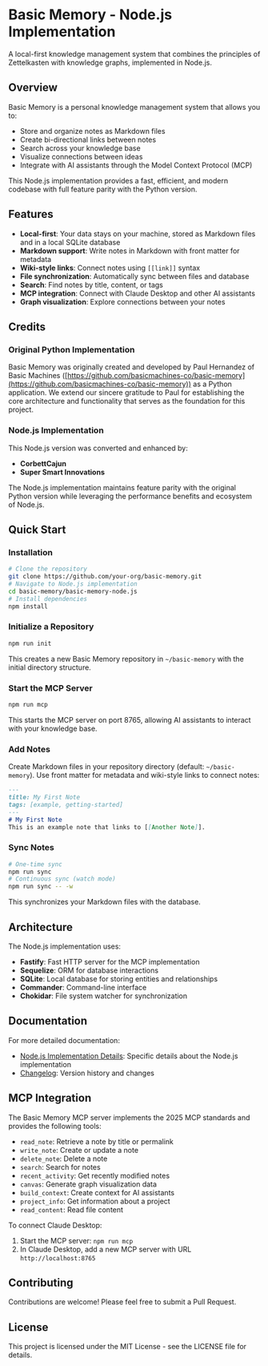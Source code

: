# Basic Memory - Node.js Implementation

A local-first knowledge management system that combines the principles of Zettelkasten with knowledge graphs, implemented in Node.js.

## Overview

Basic Memory is a personal knowledge management system that allows you to:
- Store and organize notes as Markdown files
- Create bi-directional links between notes
- Search across your knowledge base
- Visualize connections between ideas
- Integrate with AI assistants through the Model Context Protocol (MCP)

This Node.js implementation provides a fast, efficient, and modern codebase with full feature parity with the Python version.

## Features

- **Local-first**: Your data stays on your machine, stored as Markdown files and in a local SQLite database
- **Markdown support**: Write notes in Markdown with front matter for metadata
- **Wiki-style links**: Connect notes using `[[link]]` syntax
- **File synchronization**: Automatically sync between files and database
- **Search**: Find notes by title, content, or tags
- **MCP integration**: Connect with Claude Desktop and other AI assistants
- **Graph visualization**: Explore connections between your notes

## Credits

### Original Python Implementation

Basic Memory was originally created and developed by Paul Hernandez of Basic Machines ([https://github.com/basicmachines-co/basic-memory](https://github.com/basicmachines-co/basic-memory)) as a Python application. We extend our sincere gratitude to Paul for establishing the core architecture and functionality that serves as the foundation for this project.

### Node.js Implementation

This Node.js version was converted and enhanced by:
- **CorbettCajun**
- **Super Smart Innovations**

The Node.js implementation maintains feature parity with the original Python version while leveraging the performance benefits and ecosystem of Node.js.

## Quick Start

### Installation

```bash
# Clone the repository
git clone https://github.com/your-org/basic-memory.git
# Navigate to Node.js implementation
cd basic-memory/basic-memory-node.js
# Install dependencies
npm install
```

### Initialize a Repository

```bash
npm run init
```
This creates a new Basic Memory repository in `~/basic-memory` with the initial directory structure.

### Start the MCP Server

```bash
npm run mcp
```
This starts the MCP server on port 8765, allowing AI assistants to interact with your knowledge base.

### Add Notes

Create Markdown files in your repository directory (default: `~/basic-memory`). Use front matter for metadata and wiki-style links to connect notes:

```markdown
---
title: My First Note
tags: [example, getting-started]
---
# My First Note
This is an example note that links to [[Another Note]].
```

### Sync Notes

```bash
# One-time sync
npm run sync
# Continuous sync (watch mode)
npm run sync -- -w
```
This synchronizes your Markdown files with the database.

## Architecture

The Node.js implementation uses:
- **Fastify**: Fast HTTP server for the MCP implementation
- **Sequelize**: ORM for database interactions
- **SQLite**: Local database for storing entities and relationships
- **Commander**: Command-line interface
- **Chokidar**: File system watcher for synchronization

## Documentation

For more detailed documentation:
- [Node.js Implementation Details](NODE.md): Specific details about the Node.js implementation
- [Changelog](CHANGELOG.md): Version history and changes

## MCP Integration

The Basic Memory MCP server implements the 2025 MCP standards and provides the following tools:
- `read_note`: Retrieve a note by title or permalink
- `write_note`: Create or update a note
- `delete_note`: Delete a note
- `search`: Search for notes
- `recent_activity`: Get recently modified notes
- `canvas`: Generate graph visualization data
- `build_context`: Create context for AI assistants
- `project_info`: Get information about a project
- `read_content`: Read file content

To connect Claude Desktop:
1. Start the MCP server: `npm run mcp`
2. In Claude Desktop, add a new MCP server with URL `http://localhost:8765`

## Contributing

Contributions are welcome! Please feel free to submit a Pull Request.

## License

This project is licensed under the MIT License - see the LICENSE file for details.
